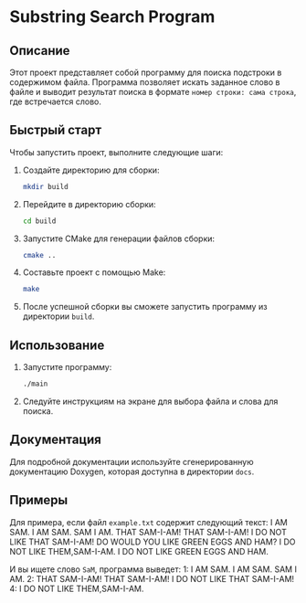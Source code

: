 # Substring Search Program

## Описание

Этот проект представляет собой программу для поиска подстроки в содержимом файла. Программа позволяет искать заданное слово в файле и выводит результат поиска в формате `номер строки: сама строка`, где встречается слово.

## Быстрый старт

Чтобы запустить проект, выполните следующие шаги:

1. Создайте директорию для сборки:
    ```bash
    mkdir build
    ```

2. Перейдите в директорию сборки:
    ```bash
    cd build
    ```

3. Запустите CMake для генерации файлов сборки:
    ```bash
    cmake ..
    ```

4. Составьте проект с помощью Make:
    ```bash
    make
    ```

5. После успешной сборки вы сможете запустить программу из директории `build`.

## Использование

1. Запустите программу:
    ```bash
    ./main
    ```

2. Следуйте инструкциям на экране для выбора файла и слова для поиска.

## Документация

Для подробной документации используйте сгенерированную документацию Doxygen, которая доступна в директории `docs`.

## Примеры

Для примера, если файл `example.txt` содержит следующий текст:
I AM SAM. I AM SAM. SAM I AM.
THAT SAM-I-AM! THAT SAM-I-AM! I DO NOT LIKE THAT SAM-I-AM!
DO WOULD YOU LIKE GREEN EGGS AND HAM?
I DO NOT LIKE THEM,SAM-I-AM.
I DO NOT LIKE GREEN EGGS AND HAM.

И вы ищете слово `SaM`, программа выведет:
1: I AM SAM. I AM SAM. SAM I AM.
2: THAT SAM-I-AM! THAT SAM-I-AM! I DO NOT LIKE THAT SAM-I-AM!
4: I DO NOT LIKE THEM,SAM-I-AM.
